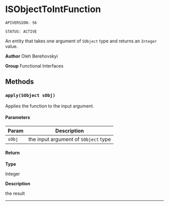 # ISObjectToIntFunction

`APIVERSION: 56`

`STATUS: ACTIVE`

An entity that takes one argument of `SObject` type and returns an `Integer` value.


**Author** Oleh Berehovskyi


**Group** Functional Interfaces

## Methods
### `apply(SObject sObj)`

Applies the function to the input argument.

#### Parameters
|Param|Description|
|---|---|
|`sObj`|the input argument of `SObject` type|

#### Return

**Type**

Integer

**Description**

the result

---
